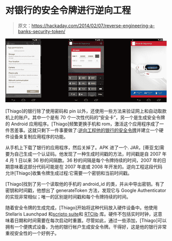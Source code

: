 # 对银行的安全令牌进行逆向工程

> 原文：<https://hackaday.com/2014/02/07/reverse-engineering-a-banks-security-token/>

![app](img/367a0dfd5783e420bd602c35e436a144.png)

[Thiago]的银行除了使用密码和 pin 以外，还使用一些方法来验证网上和自动取款机上的账户。其中一个是有 70 个一次性代码的“安全卡”，另一个是生成安全令牌的 Android 应用程序。[Thiago]频繁更换手机和 rom，激活这个应用程序成了一件苦差事。这就只剩下一件事要做了:[逆向工程他的银行的安全令牌](http://blog.valverde.me/2014/01/03/reverse-engineering-my-bank%27s-security-token)并建立一个硬件设备来复制应用程序的功能。

从手机上下载了银行的应用程序，然后关掉了。APK 进了一个. JAR，[蒂亚戈]需要为自己生成一个认证码。他发现了一种生成时间戳的方法，时间戳是自 2007 年 4 月 1 日以来 36 秒的间隔数。36 秒的间隔是每个令牌持续的时间，2007 年的日期意味着这部分代码可能是在 2007 年底或 2008 年开发的。逆向工程这段代码允许[Thiago]收集令牌生成过程:它需要一个密钥和当前时间戳。

[Thiago]找到了另一个读取他的手机的 android_id 的类，并从中导出密钥。有了密钥和时间戳，他想出了 generateToken 方法，发现它与 Google Authenticator 的实现非常相似；唯一的区别是时间戳和每个令牌持续的时间。

随着安全令牌的生成完成，[Thiago]开始将这种代码放入硬件设备中。他使用 Stellaris Launchpad 和[scripto suite](https://github.com/Cathedrow/Cryptosuite)和 [RTClib](https://github.com/adafruit/RTClib) 库。硬件不包括实时时钟，这意味着日期和时间需要在每次启动时重置。尽管如此，通过一些添加，[Thiago]可以拥有一个便携式设备，为他的银行帐户生成安全令牌。干得好，这是他的银行非常重视安全性的一个好例子。